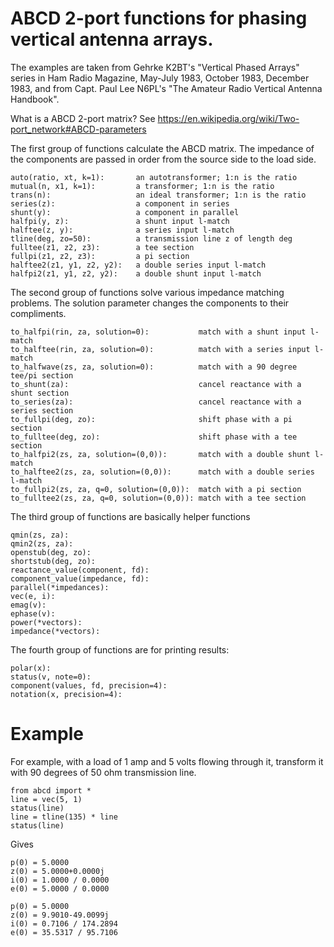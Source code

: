 # ABCD 2-port functions for phasing vertical antenna arrays. 

The examples are taken from Gehrke K2BT's "Vertical Phased Arrays"
series in Ham Radio Magazine, May-July 1983, October 1983, December 1983,
and from Capt. Paul Lee N6PL's "The Amateur Radio Vertical Antenna Handbook".

What is a ABCD 2-port matrix?  See https://en.wikipedia.org/wiki/Two-port_network#ABCD-parameters 


The first group of functions calculate the ABCD matrix.
The impedance of the components are passed in order from the
source side to the load side.

```
auto(ratio, xt, k=1):       an autotransformer; 1:n is the ratio
mutual(n, x1, k=1):         a transformer; 1:n is the ratio
trans(n):                   an ideal transformer; 1:n is the ratio
series(z):                  a component in series
shunt(y):                   a component in parallel
halfpi(y, z):               a shunt input l-match
halftee(z, y):              a series input l-match
tline(deg, zo=50):          a transmission line z of length deg
fulltee(z1, z2, z3):        a tee section
fullpi(z1, z2, z3):         a pi section
halftee2(z1, y1, z2, y2):   a double series input l-match
halfpi2(z1, y1, z2, y2):    a double shunt input l-match
```

The second group of functions solve various impedance matching problems.
The solution parameter changes the components to their compliments.

```
to_halfpi(rin, za, solution=0):           match with a shunt input l-match
to_halftee(rin, za, solution=0):          match with a series input l-match
to_halfwave(zs, za, solution=0):          match with a 90 degree tee/pi section
to_shunt(za):                             cancel reactance with a shunt section
to_series(za):                            cancel reactance with a series section
to_fullpi(deg, zo):                       shift phase with a pi section
to_fulltee(deg, zo):                      shift phase with a tee section
to_halfpi2(zs, za, solution=(0,0)):       match with a double shunt l-match
to_halftee2(zs, za, solution=(0,0)):      match with a double series l-match
to_fullpi2(zs, za, q=0, solution=(0,0)):  match with a pi section
to_fulltee2(zs, za, q=0, solution=(0,0)): match with a tee section
```

The third group of functions are basically helper functions

```
qmin(zs, za):
qmin2(zs, za):
openstub(deg, zo):
shortstub(deg, zo):
reactance_value(component, fd):
component_value(impedance, fd):
parallel(*impedances):
vec(e, i):
emag(v):
ephase(v):
power(*vectors):
impedance(*vectors):
```

The fourth group of functions are for printing results:

```
polar(x):
status(v, note=0):
component(values, fd, precision=4):
notation(x, precision=4):
```

# Example

For example, with a load of 1 amp and 5 volts flowing through it, transform
it with 90 degrees of 50 ohm transmission line.


```
from abcd import *
line = vec(5, 1)
status(line)
line = tline(135) * line
status(line)
```

Gives

```
p(0) = 5.0000
z(0) = 5.0000+0.0000j
i(0) = 1.0000 / 0.0000
e(0) = 5.0000 / 0.0000

p(0) = 5.0000
z(0) = 9.9010-49.0099j
i(0) = 0.7106 / 174.2894
e(0) = 35.5317 / 95.7106
```






